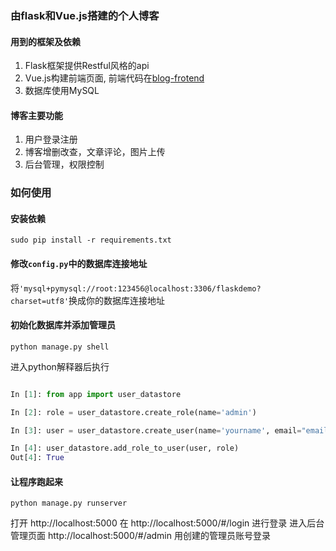 ### 由flask和Vue.js搭建的个人博客

#### 用到的框架及依赖
1. Flask框架提供Restful风格的api
2. Vue.js构建前端页面, 前端代码在[blog-frotend](https://github.com/RainJoe/blog-frontend)
3. 数据库使用MySQL

#### 博客主要功能
1. 用户登录注册
2. 博客增删改查，文章评论，图片上传
3. 后台管理，权限控制

### 如何使用
#### 安装依赖

```shell
sudo pip install -r requirements.txt
```

#### 修改``config.py``中的数据库连接地址
将``'mysql+pymysql://root:123456@localhost:3306/flaskdemo?charset=utf8'``换成你的数据库连接地址

#### 初始化数据库并添加管理员
```shell
python manage.py shell
```
进入python解释器后执行
```python

In [1]: from app import user_datastore

In [2]: role = user_datastore.create_role(name='admin')

In [3]: user = user_datastore.create_user(name='yourname', email="email@example.com", password='123456')

In [4]: user_datastore.add_role_to_user(user, role)
Out[4]: True


```

#### 让程序跑起来
```shell
python manage.py runserver
```
打开 http://localhost:5000
在 http://localhost:5000/#/login 进行登录
进入后台管理页面 http://localhost:5000/#/admin 用创建的管理员账号登录
